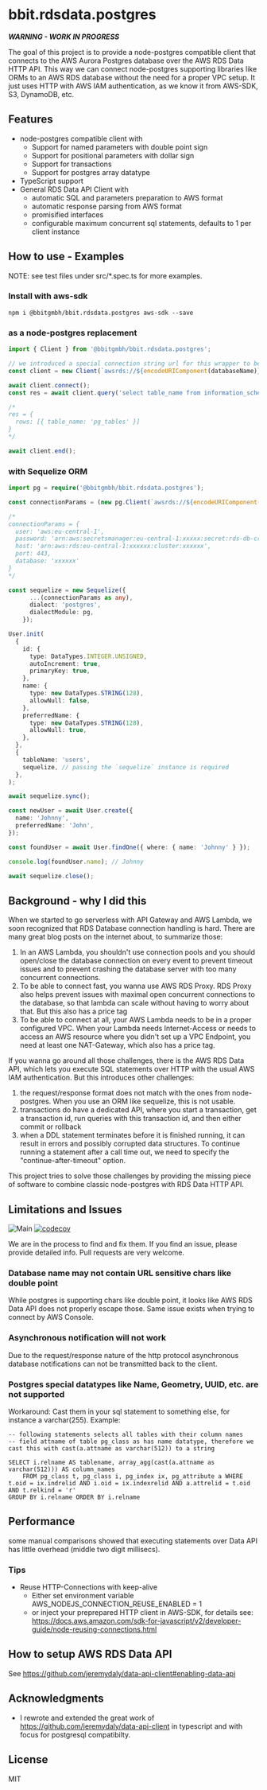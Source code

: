 # bbit.rdsdata.postgres

***WARNING - WORK IN PROGRESS***

The goal of this project is to provide a node-postgres compatible client that connects to the AWS Aurora Postgres database over the AWS RDS Data HTTP API. This way we can connect node-postgres supporting libraries like ORMs to an AWS RDS database without the need for a proper VPC setup. It just uses HTTP with AWS IAM authentication, as we know it from AWS-SDK, S3, DynamoDB, etc.

## Features

* node-postgres compatible client with
  * Support for named parameters with double point sign
  * Support for positional parameters with dollar sign
  * Support for transactions
  * Support for postgres array datatype
* TypeScript support
* General RDS Data API Client with
  * automatic SQL and parameters preparation to AWS format
  * automatic response parsing from AWS format
  * promisified interfaces
  * configurable maximum concurrent sql statements, defaults to 1 per client instance

## How to use - Examples

NOTE: see test files under src/*.spec.ts for more examples.

### Install with aws-sdk

```
npm i @bbitgmbh/bbit.rdsdata.postgres aws-sdk --save
```


### as a node-postgres replacement

```typescript
import { Client } from '@bbitgmbh/bbit.rdsdata.postgres';

// we introduced a special connection string url for this wrapper to be compatible with existing libraries:
const client = new Client(`awsrds://${encodeURIComponent(databaseName)}:${encodeURIComponent(awsSecretName)}@${awsRegion}.${awsAccount}.aws/${encodeURIComponent(awsRdsClustername)}`);

await client.connect();
const res = await client.query('select table_name from information_schema.tables where table_name = :name ', { name: 'pg_tables' });

/*
res = {
  rows: [{ table_name: 'pg_tables' }]
}
*/

await client.end();

```

### with Sequelize ORM

```typescript
import pg = require('@bbitgmbh/bbit.rdsdata.postgres');

const connectionParams = (new pg.Client(`awsrds://${encodeURIComponent(databaseName)}:${encodeURIComponent(awsSecretName)}@${awsRegion}.${awsAccount}.aws/${encodeURIComponent(awsRdsClustername)}`)).dataApiRetrievePostgresDataApiClientConfig();

/*
connectionParams = {
  user: 'aws:eu-central-1',
  password: 'arn:aws:secretsmanager:eu-central-1:xxxxx:secret:rds-db-credentials/cluster-xxxxxx/postgres-xxxxx',
  host: 'arn:aws:rds:eu-central-1:xxxxxx:cluster:xxxxxx',
  port: 443,
  database: 'xxxxxx'
}
*/

const sequelize = new Sequelize({
      ...(connectionParams as any),
      dialect: 'postgres',
      dialectModule: pg,
    });

User.init(
  {
    id: {
      type: DataTypes.INTEGER.UNSIGNED,
      autoIncrement: true,
      primaryKey: true,
    },
    name: {
      type: new DataTypes.STRING(128),
      allowNull: false,
    },
    preferredName: {
      type: new DataTypes.STRING(128),
      allowNull: true,
    },
  },
  {
    tableName: 'users',
    sequelize, // passing the `sequelize` instance is required
  },
);

await sequelize.sync();

const newUser = await User.create({
  name: 'Johnny',
  preferredName: 'John',
});

const foundUser = await User.findOne({ where: { name: 'Johnny' } });

console.log(foundUser.name); // Johnny

await sequelize.close();

```

## Background - why I did this
When we started to go serverless with API Gateway and AWS Lambda, we soon recognized that RDS Database connection handling is hard. There are many great blog posts on the internet about, to summarize those:

1. In an AWS Lambda, you shouldn't use connection pools and you should open/close the database connection on every event to prevent timeout issues and to prevent crashing the database server with too many concurrent connections.
2. To be able to connect fast, you wanna use AWS RDS Proxy. RDS Proxy also helps prevent issues with maximal open concurrent connections to the database, so that lambda can scale without having to worry about that. But this also has a price tag
3. To be able to connect at all, your AWS Lambda needs to be in a proper configured VPC. When your Lambda needs Internet-Access or needs to access an AWS resource where you didn't set up a VPC Endpoint, you need at least one NAT-Gateway, which also has a price tag.

If you wanna go around all those challenges, there is the AWS RDS Data API, which lets you execute SQL statements over HTTP with the usual AWS IAM authentication. But this introduces other challenges:

1. the request/response format does not match with the ones from node-postgres. When you use an ORM like sequelize, this is not usable.
2. transactions do have a dedicated API, where you start a transaction, get a transaction id, run queries with this transaction id, and then either commit or rollback
3. when a DDL statement terminates before it is finished running, it can result in errors and possibly corrupted data structures. To continue running a statement after a call time out, we need to specify the "continue-after-timeout" option.

This project tries to solve those challenges by providing the missing piece of software to combine classic node-postgres with RDS Data HTTP API.

## Limitations and Issues
![Main](https://github.com/bbitgmbh/bbit.rdsdata.postgres/workflows/Main/badge.svg)
[![codecov](https://codecov.io/gh/bbitgmbh/bbit.rdsdata.postgres/branch/master/graph/badge.svg)](https://codecov.io/gh/bbitgmbh/bbit.rdsdata.postgres)

We are in the process to find and fix them. If you find an issue, please provide detailed info. Pull requests are very welcome.

### Database name may not contain URL sensitive chars like double point
While postgres is supporting chars like double point, it looks like AWS RDS Data API does not properly escape those. Same issue exists when trying to connect by AWS Console.

### Asynchronous notification will not work
Due to the request/response nature of the http protocol asynchronous database notifications can not be transmitted back to the client.

### Postgres special datatypes like Name, Geometry, UUID, etc. are not supported
Workaround: Cast them in your sql statement to something else, for instance a varchar(255). Example:

```
-- following statements selects all tables with their column names
-- field attname of table pg_class as has name datatype, therefore we cast this with cast(a.attname as varchar(512)) to a string

SELECT i.relname AS tablename, array_agg(cast(a.attname as varchar(512))) AS column_names 
	FROM pg_class t, pg_class i, pg_index ix, pg_attribute a WHERE t.oid = ix.indrelid AND i.oid = ix.indexrelid AND a.attrelid = t.oid AND t.relkind = 'r'
GROUP BY i.relname ORDER BY i.relname
```


## Performance
some manual comparisons showed that executing statements over Data API has little overhead (middle two digit millisecs).
### Tips
* Reuse HTTP-Connections with keep-alive
  * Either set environment variable AWS_NODEJS_CONNECTION_REUSE_ENABLED = 1
  * or inject your preprepared HTTP client in AWS-SDK, for details see: https://docs.aws.amazon.com/sdk-for-javascript/v2/developer-guide/node-reusing-connections.html

## How to setup AWS RDS Data API
See https://github.com/jeremydaly/data-api-client#enabling-data-api

## Acknowledgments

* I rewrote and extended the great work of https://github.com/jeremydaly/data-api-client in typescript and with focus for postgresql compatibilty.

## License
MIT
